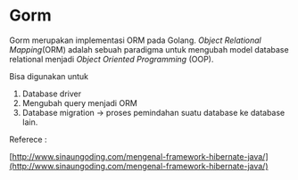 # Gorm

Gorm merupakan implementasi ORM pada Golang. _Object Relational Mapping_(ORM) adalah sebuah paradigma untuk mengubah model database relational menjadi _Object Oriented Programming_ (OOP).

Bisa digunakan untuk

1. Database driver
2. Mengubah query menjadi ORM
3. Database migration -> proses pemindahan suatu database ke database lain.

Referece :

[http://www.sinaungoding.com/mengenal-framework-hibernate-java/](http://www.sinaungoding.com/mengenal-framework-hibernate-java/)
